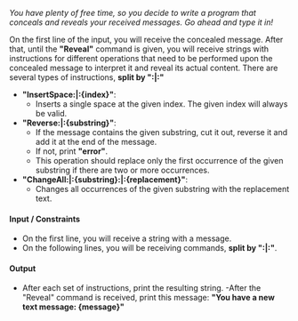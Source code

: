
*You have plenty of free time, so you decide to write a program that conceals and reveals your received messages. Go ahead and type it in!*  

On the first line of the input, you will receive the concealed message. After that, until the **"Reveal"** command is given, you will receive strings with instructions for different operations that need to be performed upon the concealed message to interpret it and reveal its actual content. There are several types of instructions, **split by ":|:"**
-	**"InsertSpace:|:{index}"**:
    -	Inserts a single space at the given index. The given index will always be valid.
-	**"Reverse:|:{substring}"**:
    -	If the message contains the given substring, cut it out, reverse it and add it at the end of the message. 
    -	If not, print **"error"**.
    -	This operation should replace only the first occurrence of the given substring if there are two or more occurrences.
-	**"ChangeAll:|:{substring}:|:{replacement}"**:
     -	Changes all occurrences of the given substring with the replacement text.

#### Input / Constraints
-	On the first line, you will receive a string with a message.
-	On the following lines, you will be receiving commands, **split by ":|:"**.
#### Output
-	After each set of instructions, print the resulting string. 
-After the "Reveal" command is received, print this message:
**"You have a new text message: {message}"**
